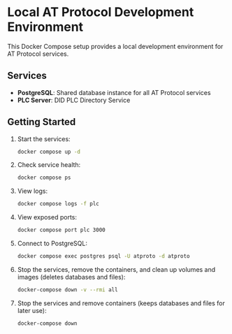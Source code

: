 # Local AT Protocol Development Environment

This Docker Compose setup provides a local development environment for AT Protocol services.

## Services

- **PostgreSQL**: Shared database instance for all AT Protocol services
- **PLC Server**: DID PLC Directory Service

## Getting Started

1. Start the services:

   ```bash
   docker compose up -d
   ```

2. Check service health:

   ```bash
   docker compose ps
   ```

3. View logs:

   ```bash
   docker compose logs -f plc
   ```

4. View exposed ports:

   ```bash
   docker compose port plc 3000
   ```

5. Connect to PostgreSQL:

   ```bash
   docker compose exec postgres psql -U atproto -d atproto
   ```

6. Stop the services, remove the containers, and clean up volumes and images (deletes databases and files):

   ```bash
   docker-compose down -v --rmi all
   ```

7. Stop the services and remove containers (keeps databases and files for later use):

   ```bash
   docker-compose down
   ```
